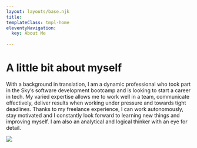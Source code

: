 ```yaml
---
layout: layouts/base.njk
title: 
templateClass: tmpl-home
eleventyNavigation:
  key: About Me
  
---
```


<div class="container">
<h1>
A little bit about myself
</h1>
<div class="row">

<div class="col">
<p>
With a background in translation, I am a dynamic professional who took part in the Sky’s software development bootcamp and is looking to start a career in tech. My varied expertise allows me to work well in a team, communicate effectively, deliver results when working under pressure and towards tight deadlines. Thanks to my freelance experience, I can work autonomously, stay motivated and I constantly look forward to learning new things and improving myself. I am also an analytical and logical thinker with an eye for detail.
</p>
</div>

<div class="col">
<img src="https://github.com/Mari-B/eleventy-base-blog/_site/about/woman_laptop.svg" />
</div>

</div>

</div>
